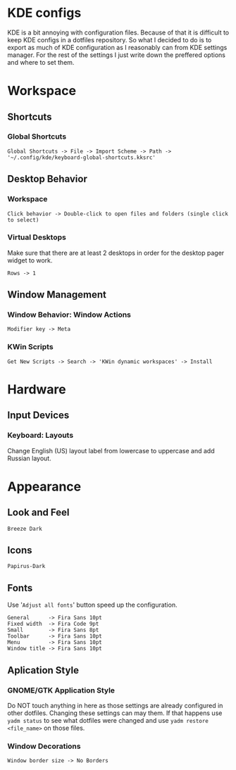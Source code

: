 # KDE configs

KDE is a bit annoying with configuration files. Because of that it is difficult to keep KDE configs in a dotfiles repository. So what I decided to do is to export as much of KDE configuration as I reasonably can from KDE settings manager. For the rest of the settings I just write down the preffered options and where to set them.

# Workspace

## Shortcuts

### Global Shortcuts

```
Global Shortcuts -> File -> Import Scheme -> Path -> '~/.config/kde/keyboard-global-shortcuts.kksrc'
```

## Desktop Behavior

### Workspace

```
Click behavior -> Double-click to open files and folders (single click to select)
```

### Virtual Desktops

Make sure that there are at least 2 desktops in order for the desktop pager widget to work.

```
Rows -> 1
```

## Window Management

### Window Behavior: Window Actions

```
Modifier key -> Meta
```

### KWin Scripts

```
Get New Scripts -> Search -> 'KWin dynamic workspaces' -> Install
```

# Hardware

## Input Devices

### Keyboard: Layouts

Change English (US) layout label from lowercase to uppercase and add Russian layout.

# Appearance

## Look and Feel

```
Breeze Dark
```

## Icons

```
Papirus-Dark
```

## Fonts

Use '`Adjust all fonts`' button speed up the configuration.

```
General      -> Fira Sans 10pt
Fixed width  -> Fira Code 9pt
Small        -> Fira Sans 8pt
Toolbar      -> Fira Sans 10pt
Menu         -> Fira Sans 10pt
Window title -> Fira Sans 10pt
```

## Aplication Style

### GNOME/GTK Application Style

Do NOT touch anything in here as those settings are already configured in other dotfiles. Changing these settings can may them. If that happens use `yadm status` to see what dotfiles were changed and use `yadm restore <file_name>` on those files.

### Window Decorations

```
Window border size -> No Borders
```